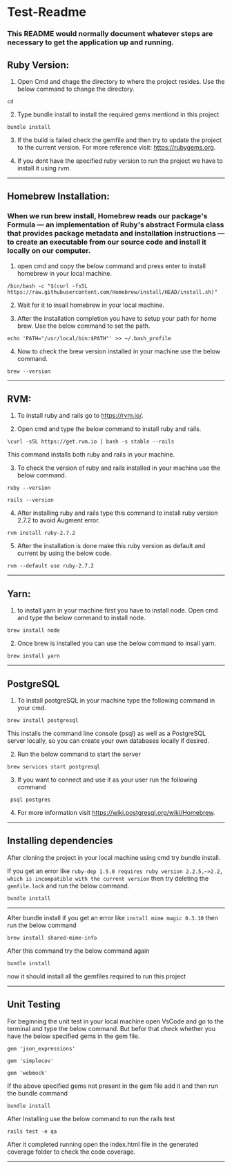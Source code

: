 # Test-Readme

### This README would normally document whatever steps are necessary to get the application up and running.

## Ruby Version: 

1. Open Cmd and chage the directory to where the project resides. Use the below command to change the directory.
```
cd
```

2. Type bundle install to install the required gems mentiond in this project
```
bundle install
```

3. If the build is failed check the gemfile and then try to update the project to the current version. For more reference visit: <https://rubygems.org>.

4. If you dont have the specified ruby version to run the project we have to install it using rvm.


---

## Homebrew Installation:

### When we run brew install, Homebrew reads our package's Formula — an implementation of Ruby's abstract Formula class that provides package metadata and installation instructions — to create an executable from our source code and install it locally on our computer.


1. open cmd and copy the below command and press enter to install homebrew in your local machine.
```
/bin/bash -c "$(curl -fsSL https://raw.githubusercontent.com/Homebrew/install/HEAD/install.sh)"
```

2. Wait for it to insall homebrew in your local machine.

3. After the installation completion you have to setup your path for home brew. Use the below command to set the path.
```
echo 'PATH="/usr/local/bin:$PATH"' >> ~/.bash_profile
```

4. Now to check the brew version installed in your machine use the below command.
```
brew --version
```
---

## RVM:

1. To install ruby and rails go to <https://rvm.io/>.

2. Open cmd and type the below command to install ruby and rails.
```
\curl -sSL https://get.rvm.io | bash -s stable --rails
```
This command installs both ruby and rails in your machine.

3. To check the version of ruby and rails  installed in your machine use the below command.
```
ruby --version
```

```
rails --version
```

4. After installing ruby and rails type this command to install ruby version 2.7.2 to avoid Augment error.
```
rvm install ruby-2.7.2
```
5. After the installation is done make this ruby version as default and current by using the below code.
```
rvm --default use ruby-2.7.2
```
---

## Yarn:
1. to install yarn in your machine first you have to install node. Open cmd and type the below command to install node.

```
brew install node
```

2. Once brew is installed you can use the below command to insall yarn.
```
brew install yarn
```
---

## PostgreSQL
1. To install postgreSQL in your machine type the following command in your cmd.
```
brew install postgresql
```
This installs the command line console (psql) as well as a PostgreSQL server locally, so you can create your own databases locally if desired.

2. Run the below command to start the server
```
brew services start postgresql
```
3. If you want to connect and use it as your user run the following command
```
 psql postgres
 ```
 
4. For more information visit <https://wiki.postgresql.org/wiki/Homebrew>.

---

## Installing dependencies

After cloning the project in your local machine using cmd try bundle install.

If you get an error like `ruby-dep 1.5.0 requires ruby version 2.2.5,~>2.2, which is incompatible with the current version` then try deleting the `gemfile.lock` and run the below command.
```
bundle install
```
---

After bundle install if you get an error like `install mime magic 0.3.10` then run the below command 
```
brew install shared-mime-info
```
After this command try the below command again 
```
bundle install
```
now it should install all the gemfiles required to run this project

---

## Unit Testing

For beginning the unit test in your local machine open VsCode and go to the terminal and type the below command. But befor that check whether you have the below specified gems in the gem file.

```
gem 'json_expressions'
```

```
gem 'simplecov' 
```

```
gem 'webmock'  
```

If the above specified gems not present in the gem file add it and then run the bundle command 

```
bundle install
```

After Installing use the below command to run the rails test

```
rails test -e qa
```

After it completed running open the index.html file in the generated coverage folder to check the code coverage.

---
             
             

